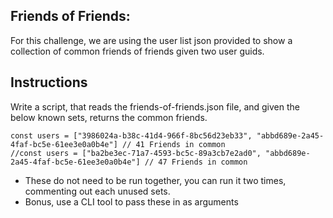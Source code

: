## Friends of Friends:

For this challenge, we are using the user list json provided to show a collection of common friends of friends given two user guids.

## Instructions
Write a script, that reads the friends-of-friends.json file, and given the below known sets, returns the common friends.

```
const users = ["3986024a-b38c-41d4-966f-8bc56d23eb33", "abbd689e-2a45-4faf-bc5e-61ee3e0a0b4e"] // 41 Friends in common
//const users = ["ba2be3ec-71a7-4593-bc5c-89a3cb7e2ad0", "abbd689e-2a45-4faf-bc5e-61ee3e0a0b4e"] // 47 Friends in common
```
- These do not need to be run together, you can run it two times, commenting out each unused sets.
- Bonus, use a CLI tool to pass these in as arguments
